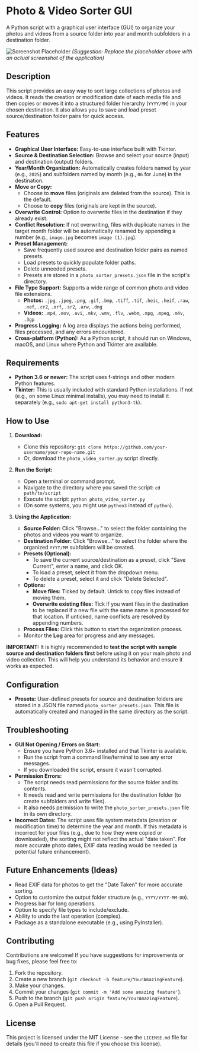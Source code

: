 # Photo & Video Sorter GUI

A Python script with a graphical user interface (GUI) to organize your photos and videos from a source folder into year and month subfolders in a destination folder.

![Screenshot Placeholder](https://via.placeholder.com/700x500.png?text=App+Screenshot+Here)
*(Suggestion: Replace the placeholder above with an actual screenshot of the application)*

## Description

This script provides an easy way to sort large collections of photos and videos. It reads the creation or modification date of each media file and then copies or moves it into a structured folder hierarchy (`YYYY/MM`) in your chosen destination. It also allows you to save and load preset source/destination folder pairs for quick access.

## Features

* **Graphical User Interface:** Easy-to-use interface built with Tkinter.
* **Source & Destination Selection:** Browse and select your source (input) and destination (output) folders.
* **Year/Month Organization:** Automatically creates folders named by year (e.g., `2025`) and subfolders named by month (e.g., `06` for June) in the destination.
* **Move or Copy:**
    * Choose to **move** files (originals are deleted from the source). This is the default.
    * Choose to **copy** files (originals are kept in the source).
* **Overwrite Control:** Option to overwrite files in the destination if they already exist.
* **Conflict Resolution:** If not overwriting, files with duplicate names in the target month folder will be automatically renamed by appending a number (e.g., `image.jpg` becomes `image (1).jpg`).
* **Preset Management:**
    * Save frequently used source and destination folder pairs as named presets.
    * Load presets to quickly populate folder paths.
    * Delete unneeded presets.
    * Presets are stored in a `photo_sorter_presets.json` file in the script's directory.
* **File Type Support:** Supports a wide range of common photo and video file extensions.
    * **Photos:** `.jpg`, `.jpeg`, `.png`, `.gif`, `.bmp`, `.tiff`, `.tif`, `.heic`, `.heif`, `.raw`, `.nef`, `.cr2`, `.orf`, `.sr2`, `.arw`, `.dng`
    * **Videos:** `.mp4`, `.mov`, `.avi`, `.mkv`, `.wmv`, `.flv`, `.webm`, `.mpg`, `.mpeg`, `.m4v`, `.3gp`
* **Progress Logging:** A log area displays the actions being performed, files processed, and any errors encountered.
* **Cross-platform (Python):** As a Python script, it should run on Windows, macOS, and Linux where Python and Tkinter are available.

## Requirements

* **Python 3.6 or newer:** The script uses f-strings and other modern Python features.
* **Tkinter:** This is usually included with standard Python installations. If not (e.g., on some Linux minimal installs), you may need to install it separately (e.g., `sudo apt-get install python3-tk`).

## How to Use

1.  **Download:**
    * Clone this repository: `git clone https://github.com/your-username/your-repo-name.git`
    * Or, download the `photo_video_sorter.py` script directly.

2.  **Run the Script:**
    * Open a terminal or command prompt.
    * Navigate to the directory where you saved the script: `cd path/to/script`
    * Execute the script: `python photo_video_sorter.py`
    * (On some systems, you might use `python3` instead of `python`).

3.  **Using the Application:**
    * **Source Folder:** Click "Browse..." to select the folder containing the photos and videos you want to organize.
    * **Destination Folder:** Click "Browse..." to select the folder where the organized `YYYY/MM` subfolders will be created.
    * **Presets (Optional):**
        * To save the current source/destination as a preset, click "Save Current", enter a name, and click OK.
        * To load a preset, select it from the dropdown menu.
        * To delete a preset, select it and click "Delete Selected".
    * **Options:**
        * **Move files:** Ticked by default. Untick to copy files instead of moving them.
        * **Overwrite existing files:** Tick if you want files in the destination to be replaced if a new file with the same name is processed for that location. If unticked, name conflicts are resolved by appending numbers.
    * **Process Files:** Click this button to start the organization process.
    * Monitor the **Log** area for progress and any messages.

**IMPORTANT:** It is highly recommended to **test the script with sample source and destination folders first** before using it on your main photo and video collection. This will help you understand its behavior and ensure it works as expected.

## Configuration

* **Presets:** User-defined presets for source and destination folders are stored in a JSON file named `photo_sorter_presets.json`. This file is automatically created and managed in the same directory as the script.

## Troubleshooting

* **GUI Not Opening / Errors on Start:**
    * Ensure you have Python 3.6+ installed and that Tkinter is available.
    * Run the script from a command line/terminal to see any error messages.
    * If you downloaded the script, ensure it wasn't corrupted.
* **Permission Errors:**
    * The script needs read permissions for the source folder and its contents.
    * It needs read and write permissions for the destination folder (to create subfolders and write files).
    * It also needs permission to write the `photo_sorter_presets.json` file in its own directory.
* **Incorrect Dates:** The script uses file system metadata (creation or modification time) to determine the year and month. If this metadata is incorrect for your files (e.g., due to how they were copied or downloaded), the sorting might not reflect the actual "date taken". For more accurate photo dates, EXIF data reading would be needed (a potential future enhancement).

## Future Enhancements (Ideas)

* Read EXIF data for photos to get the "Date Taken" for more accurate sorting.
* Option to customize the output folder structure (e.g., `YYYY/YYYY-MM-DD`).
* Progress bar for long operations.
* Option to specify file types to include/exclude.
* Ability to undo the last operation (complex).
* Package as a standalone executable (e.g., using PyInstaller).

## Contributing

Contributions are welcome! If you have suggestions for improvements or bug fixes, please feel free to:
1.  Fork the repository.
2.  Create a new branch (`git checkout -b feature/YourAmazingFeature`).
3.  Make your changes.
4.  Commit your changes (`git commit -m 'Add some amazing feature'`).
5.  Push to the branch (`git push origin feature/YourAmazingFeature`).
6.  Open a Pull Request.

## License

This project is licensed under the MIT License - see the `LICENSE.md` file for details (you'll need to create this file if you choose this license).
